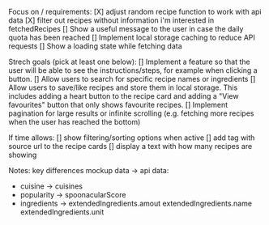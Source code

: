 Focus on / requirements:
[X] adjust random recipe function to work with api data
[X] filter out recipes without information i'm interested in fetchedRecipes
[] Show a useful message to the user in case the daily quota has been reached
[] Implement local storage caching to reduce API requests
[] Show a loading state while fetching data

Strech goals (pick at least one below):
[] Implement a feature so that the user will be able to see the instructions/steps, for example when clicking a button.
[] Allow users to search for specific recipe names or ingredients
[] Allow users to save/like recipes and store them in local storage. This includes adding a heart button to the recipe card and adding a "View favourites" button that only shows favourite recipes.
[] Implement pagination for large results or infinite scrolling (e.g. fetching more recipes when the user has reached the bottom)


If time allows:
[] show filtering/sorting options when active 
[] add <a> tag with source url to the recipe cards
[] display a text with how many recipes are showing


Notes:
key differences mockup data -> api data:
* cuisine -> cuisines
* popularity -> spoonacularScore
* ingredients -> extendedIngredients.amout extendedIngredients.name extendedIngredients.unit




